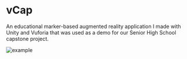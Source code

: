 # vCap
An educational marker-based augmented reality application I made with Unity and Vuforia that was used as a demo for our Senior High School capstone project.

![example](https://user-images.githubusercontent.com/111236045/200328198-4ca69f8d-4b8d-45a8-960d-6acf5c3d2677.jpg)


